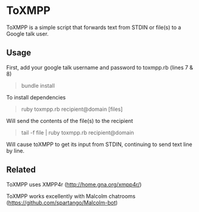 ToXMPP
======

ToXMPP is a simple script that forwards text from STDIN or file(s) to a Google talk user. 

Usage
-----

First, add your google talk username and password to toxmpp.rb (lines 7 & 8)

> bundle install 

To install dependencies

> ruby toxmpp.rb recipient@domain [files]

Will send the contents of the file(s) to the recipient

> tail -f file | ruby toxmpp.rb recipient@domain

Will cause toXMPP to get its input from STDIN, continuing to send text line by line.


Related
-------

ToXMPP uses XMPP4r (http://home.gna.org/xmpp4r/)

ToXMPP works excellently with Malcolm chatrooms (https://github.com/spartango/Malcolm-bot) 